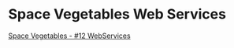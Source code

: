 # Space Vegetables Web Services

[Space Vegetables - #12 WebServices](https://www.element14.com/community/community/design-challenges/1-meter-of-pi/blog/2020/11/25/space-vegetables-9-software-1-client-and-webservices)


